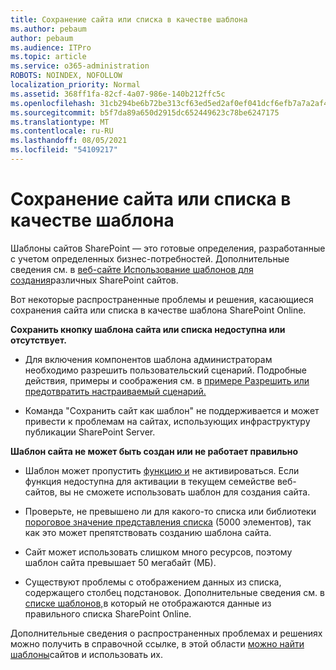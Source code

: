 ```yaml
---
title: Сохранение сайта или списка в качестве шаблона
ms.author: pebaum
author: pebaum
ms.audience: ITPro
ms.topic: article
ms.service: o365-administration
ROBOTS: NOINDEX, NOFOLLOW
localization_priority: Normal
ms.assetid: 368ff1fa-82cf-4a07-986e-140b212ffc5c
ms.openlocfilehash: 31cb294be6b72be313cf63ed5ed2af0ef041dcf6efb7a7a2af4e1b6a9a149c43
ms.sourcegitcommit: b5f7da89a650d2915dc652449623c78be6247175
ms.translationtype: MT
ms.contentlocale: ru-RU
ms.lasthandoff: 08/05/2021
ms.locfileid: "54109217"
---
```

# <a name="save-site-or-list-as-a-template"></a>Сохранение сайта или списка в качестве шаблона

Шаблоны сайтов SharePoint — это готовые определения, разработанные с учетом определенных бизнес-потребностей. Дополнительные сведения см. в [веб-сайте Использование шаблонов для создания](https://support.office.com/article/using-templates-to-create-different-kinds-of-sharepoint-sites-449eccec-ff99-4cf3-b62e-dcfee37e8da4)различных SharePoint сайтов.

Вот некоторые распространенные проблемы и решения, касающиеся сохранения сайта или списка в качестве шаблона SharePoint Online.

**Сохранить кнопку шаблона сайта или списка недоступна или отсутствует.** 

- Для включения компонентов шаблона администраторам необходимо разрешить пользовательский сценарий. Подробные действия, примеры и соображения см. в [примере Разрешить или предотвратить настраиваемый сценарий.](https://docs.microsoft.com/sharepoint/allow-or-prevent-custom-script)


- Команда "Сохранить сайт как шаблон" не поддерживается и может привести к проблемам на сайтах, использующих инфраструктуру публикации SharePoint Server.


**Шаблон сайта не может быть создан или не работает правильно**

- Шаблон может пропустить [функцию и](https://social.technet.microsoft.com/wiki/contents/articles/14423.sharepoint-2013-existing-features-guid.aspx) не активироваться. Если функция недоступна для активации в текущем семействе веб-сайтов, вы не сможете использовать шаблон для создания сайта.


- Проверьте, не превышено ли для какого-то списка или библиотеки [пороговое значение представления списка](https://support.office.com/article/Manage-large-lists-and-libraries-in-SharePoint-B8588DAE-9387-48C2-9248-C24122F07C59) (5000 элементов), так как это может препятствовать созданию шаблона сайта.


- Сайт может использовать слишком много ресурсов, поэтому шаблон сайта превышает 50 мегабайт (МБ).


- Существуют проблемы с отображением данных из списка, содержащего столбец подстановок. Дополнительные сведения см. в [списке шаблонов,](https://docs.microsoft.com/sharepoint/support/lists-and-libraries/template-generated-list-incorrect-data)в который не отображаются данные из правильного списка SharePoint Online.


Дополнительные сведения о распространенных проблемах и решениях можно получить в справочной ссылке, в этой области [можно найти шаблоны](https://support.office.com/article/Create-and-use-site-templates-60371B0F-00E0-4C49-A844-34759EBDD989)сайтов и использовать их.

